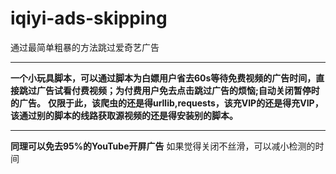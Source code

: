 # iqiyi-ads-skipping
通过最简单粗暴的方法跳过爱奇艺广告<hr>
**一个小玩具脚本，可以通过脚本为白嫖用户省去60s等待免费视频的广告时间，直接跳过广告试看付费视频；为付费用户免去点击跳过广告的烦恼;自动关闭暂停时的广告。**
**仅限于此，该爬虫的还是得urllib,requests，该充VIP的还是得充VIP，该通过别的脚本的线路获取源视频的还是得安装别的脚本。**<hr>
**同理可以免去95%的YouTube开屏广告**
如果觉得关闭不丝滑，可以减小检测的时间
